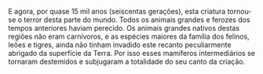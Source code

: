 ﻿E agora, por quase 15 mil anos (seiscentas gerações), esta criatura tornou-se o terror desta parte do mundo. Todos os animais grandes e ferozes dos tempos anteriores haviam perecido. Os animais grandes nativos destas regiões não eram carnívoros, e as espécies maiores da família dos felinos, leões e tigres, ainda não tinham invadido este recanto peculiarmente abrigado da superfície da Terra. Por isso esses mamíferos intermediários se tornaram destemidos e subjugaram a totalidade do seu canto da criação.